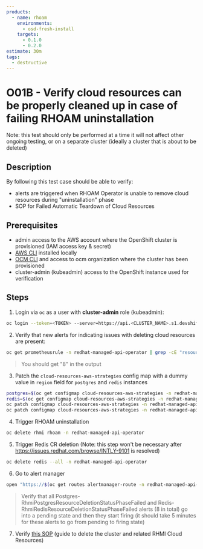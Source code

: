 ```yaml
---
products:
  - name: rhoam
    environments:
      - osd-fresh-install
    targets:
      - 0.1.0
      - 0.2.0
estimate: 30m
tags:
  - destructive
---
```


# O01B - Verify cloud resources can be properly cleaned up in case of failing RHOAM uninstallation

Note: this test should only be performed at a time it will not affect other ongoing testing, or on a separate cluster (ideally a cluster that is about to be deleted)

## Description

By following this test case should be able to verify:

- alerts are triggered when RHOAM Operator is unable to remove cloud resources during "uninstallation" phase
- SOP for Failed Automatic Teardown of Cloud Resources

## Prerequisites

- admin access to the AWS account where the OpenShift cluster is provisioned (IAM access key & secret)
- [AWS CLI](https://docs.aws.amazon.com/cli/latest/userguide/cli-chap-install.html) installed locally
- [OCM CLI](https://github.com/openshift-online/ocm-cli/releases) and access to ocm organization where the cluster has been provisioned
- cluster-admin (kubeadmin) access to the OpenShift instance used for verification

## Steps

1. Login via `oc` as a user with **cluster-admin** role (kubeadmin):

```bash
oc login --token=<TOKEN> --server=https://api.<CLUSTER_NAME>.s1.devshift.org:6443
```

2. Verify that new alerts for indicating issues with deleting cloud resources are present:

```bash
oc get prometheusrule -n redhat-managed-api-operator | grep -cE "resource-deletion((.*rhsso|.*rhssouser|.*threescale)-postgres|(.*threescale|.*threescale-backend)-redis)"
```

> You should get "8" in the output

3. Patch the `cloud-resources-aws-strategies` config map with a dummy value in `region` field for `postgres` and `redis` instances

```bash
postgres=$(oc get configmap cloud-resources-aws-strategies -n redhat-managed-api-operator -o jsonpath='{.data.postgres}' | jq -c '.production.region = "blabla123"' | jq -R)
redis=$(oc get configmap cloud-resources-aws-strategies -n redhat-managed-api-operator -o jsonpath='{.data.redis}' | jq -c '.production.region = "blabla123"' | jq -R)
oc patch configmap cloud-resources-aws-strategies -n redhat-managed-api-operator --type=merge --patch="{\"data\": { \"postgres\": $postgres }}" --dry-run=false
oc patch configmap cloud-resources-aws-strategies -n redhat-managed-api-operator --type=merge --patch="{\"data\": { \"redis\": $redis }}" --dry-run=false
```

4. Trigger RHOAM uninstallation

```bash
oc delete rhmi rhoam -n redhat-managed-api-operator
```

5. Trigger Redis CR deletion (Note: this step won't be necessary after https://issues.redhat.com/browse/INTLY-9101 is resolved)

```bash
oc delete redis --all -n redhat-managed-api-operator
```

6. Go to alert manager

```bash
open "https://$(oc get routes alertmanager-route -n redhat-managed-api-middleware-monitoring-operator -o jsonpath='{.spec.host}')"
```

> Verify that all Postgres-RhmiPostgresResourceDeletionStatusPhaseFailed and Redis-RhmiRedisResourceDeletionStatusPhaseFailed alerts (8 in total) go into a pending state and then they start firing (it should take 5 minutes for these alerts to go from pending to firing state)

7. Verify [this SOP](https://github.com/RHCloudServices/integreatly-help/blob/master/sops/2.x/uninstall/delete_cluster_teardown.md#procedure) (guide to delete the cluster and related RHMI Cloud Resources)
